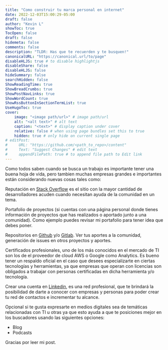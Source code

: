```yaml
---
title: "Como construir tu marca personal en internet"
date: 2022-12-03T15:00:29-05:00
draft: false
author: "Kevin L"
showToc: true
TocOpen: false
draft: false
hidemeta: false
comments: false
description: "TLDR: Has que te recuerden y te busquen!"
canonicalURL: "https://canonical.url/to/page"
disableHLJS: true # to disable highlightjs
disableShare: false
disableHLJS: false
hideSummary: false
searchHidden: false
ShowReadingTime: true
ShowBreadCrumbs: true
ShowPostNavLinks: true
ShowWordCount: true
ShowRssButtonInSectionTermList: true
UseHugoToc: true
cover:
    image: "<image path/url>" # image path/url
    alt: "<alt text>" # alt text
    caption: "<text>" # display caption under cover
    relative: false # when using page bundles set this to true
    hidden: true # only hide on current single page
# editPost:
#     URL: "https://github.com/<path_to_repo>/content"
#     Text: "Suggest Changes" # edit text
#     appendFilePath: true # to append file path to Edit link
---
```


Como todos saben cuando se busca un trabajo es importante tener una buena hoja de vida, pero tambien muchas empresas grandes e importantes están considerando nuevas cosas tales como:

Reputación en [Stack Overflow](https://meta.stackexchange.com/) es el sitio con la mayor cantidad de desarrolladores acuden cuando necesitan ayuda de la comunidad en un tema.

Portafolio de proyectos (si cuentas con una página personal donde tienes información de proyectos que has realizados o aportado junto a una comunidad). Como ejemplo puedes revisar mi portafolio para tener idea que debes poner.

Repositorios en [Github](https://github.com) y/o [Gitlab](https://gitlab.com). Ver tus aportes a la comunidad, generación de issues en otros proyectos y aportes.

Certificados profesionales, uno de los más conocidos en el mercado de TI son los de el proveedor de cloud AWS o Google como Analytics. Es bueno tener un respaldo oficial en el caso que desees especializarte en ciertas tecnologías y herramientas, ya que empresas que operan con licencias son obligados a trabajar con personas certificadas en dicha herramienta y/o tecnología.

Crear una cuenta en [Linkedin](https://linkedin.com), es una red profesional, que te brindará la posibilidad de darte a conocer con empresas y personas para poder crear tu red de contactos e incrementar tu alcance.

Opcional si te gusta expresarte en medios digitales sea de temáticas relacionadas con TI u otras ya que esto ayuda a que te posiciones mejor en los buscadores usando las siguientes opciones:
- Blog
- Podcasts

Gracias por leer mi post.